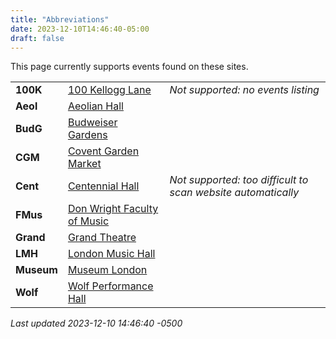 ```yaml
---
title: "Abbreviations"
date: 2023-12-10T14:46:40-05:00
draft: false
---
```


This page currently supports events found on these sites.

|   |       | |
|:--------------|:------|:--|
| **100K** | [100 Kellogg Lane](https://100kellogglane.com/) | *Not supported: no events listing*
| **Aeol** | [Aeolian Hall](https://aeolianhall.ca/) | 
| **BudG** | [Budweiser Gardens](https://www.budweisergardens.com/) | 
| **CGM** | [Covent Garden Market](https://coventmarket.com/) | 
| **Cent** | [Centennial Hall](https://centennialhall.london.ca/london-event-listings.html) | *Not supported: too difficult to scan website automatically*
| **FMus** | [Don Wright Faculty of Music](http://www.events.westernu.ca/events/music/) | 
| **Grand** | [Grand Theatre](https://www.grandtheatre.com/) | 
| **LMH** | [London Music Hall](http://londonmusichall.com/) | 
| **Museum** | [Museum London](https://museumlondon.ca/) | 
| **Wolf** | [Wolf Performance Hall](https://www.lpl.ca/services-spaces/featured-spaces/wolf-performance-hall) | 

_Last updated 2023-12-10 14:46:40 -0500_
